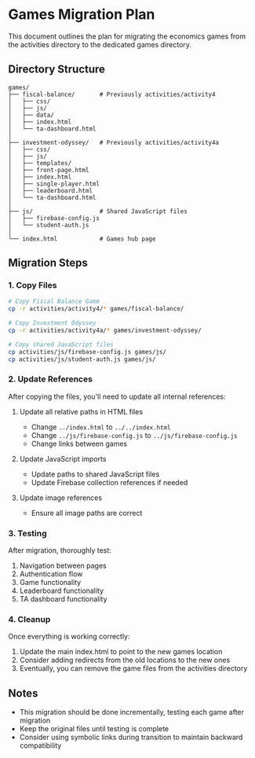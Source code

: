 # Games Migration Plan

This document outlines the plan for migrating the economics games from the activities directory to the dedicated games directory.

## Directory Structure

```
games/
├── fiscal-balance/       # Previously activities/activity4
│   ├── css/
│   ├── js/
│   ├── data/
│   ├── index.html
│   └── ta-dashboard.html
│
├── investment-odyssey/   # Previously activities/activity4a
│   ├── css/
│   ├── js/
│   ├── templates/
│   ├── front-page.html
│   ├── index.html
│   ├── single-player.html
│   ├── leaderboard.html
│   └── ta-dashboard.html
│
├── js/                   # Shared JavaScript files
│   ├── firebase-config.js
│   └── student-auth.js
│
└── index.html            # Games hub page
```

## Migration Steps

### 1. Copy Files

```bash
# Copy Fiscal Balance Game
cp -r activities/activity4/* games/fiscal-balance/

# Copy Investment Odyssey
cp -r activities/activity4a/* games/investment-odyssey/

# Copy shared JavaScript files
cp activities/js/firebase-config.js games/js/
cp activities/js/student-auth.js games/js/
```

### 2. Update References

After copying the files, you'll need to update all internal references:

1. Update all relative paths in HTML files
   - Change `../index.html` to `../../index.html`
   - Change `../js/firebase-config.js` to `../js/firebase-config.js`
   - Change links between games

2. Update JavaScript imports
   - Update paths to shared JavaScript files
   - Update Firebase collection references if needed

3. Update image references
   - Ensure all image paths are correct

### 3. Testing

After migration, thoroughly test:

1. Navigation between pages
2. Authentication flow
3. Game functionality
4. Leaderboard functionality
5. TA dashboard functionality

### 4. Cleanup

Once everything is working correctly:

1. Update the main index.html to point to the new games location
2. Consider adding redirects from the old locations to the new ones
3. Eventually, you can remove the game files from the activities directory

## Notes

- This migration should be done incrementally, testing each game after migration
- Keep the original files until testing is complete
- Consider using symbolic links during transition to maintain backward compatibility
